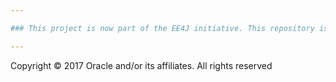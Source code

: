 ```yaml
---

### This project is now part of the EE4J initiative. This repository is frozen as all activities will now happen in the corresponding Eclipse repository [link to repo]. See here for the overall [EE4J transition status](https://www.eclipse.org/ee4j/status.php).

---
```


Copyright &copy; 2017 Oracle and/or its affiliates. All rights reserved
